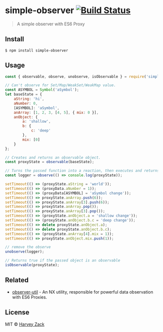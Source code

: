 # simple-observer [![Build Status](https://www.travis-ci.org/zhw2590582/simple-observer.svg?branch=master)](https://www.travis-ci.org/zhw2590582/simple-observer)

> A simple observer with ES6 Proxy

## Install

```
$ npm install simple-observer
```

## Usage

```js
const { observable, observe, unobserve, isObservable } = require('simple-observer');

// Can't observe for Set/Map/WeakSet/WeakMap value.
const ASYMBOL = Symbol('aSymbol');
let baseState = {
	aString: 'hi',
	aNumber: 0,
	[ASYMBOL]: 'aSymbol',
	anArray: [1, 2, 3, [4, 5], { mix: 0 }],
	anObject: {
		a: 'shallow',
		b: {
			c: 'deep'
		},
		mix: [0]
	}
};

// Creates and returns an observable object.
const proxyState = observable(baseState);

// Turns the passed function into a reaction, then executes and returns it. 
const logger = observe(() => console.log(proxyState));

setTimeout(() => (proxyState.aString = 'world'));
setTimeout(() => (proxyData.aNumber = 1));
setTimeout(() => (proxyData[ASYMBOL] = 'aSymbol change'));
setTimeout(() => proxyState.anArray.push(6));
setTimeout(() => proxyState.anArray[3].push(6));
setTimeout(() => proxyState.anArray.pop());
setTimeout(() => proxyState.anArray[3].pop());
setTimeout(() => (proxyState.anObject.a = 'shallow change'));
setTimeout(() => (proxyState.anObject.b.c = 'deep change'));
setTimeout(() => delete proxyState.anObject.a);
setTimeout(() => delete proxyState.anObject.b.c);
setTimeout(() => (proxyState.anArray[4].mix = 1));
setTimeout(() => proxyState.anObject.mix.push(1));

// remove the observe
unobserve(logger);

// Returns true if the passed object is an observable
isObservable(proxyState);
```

## Related

- [observer-util](https://github.com/nx-js/observer-util) - An NX utility, responsible for powerful data observation with ES6 Proxies.

## License

MIT © [Harvey Zack](https://www.zhw-island.com/)
